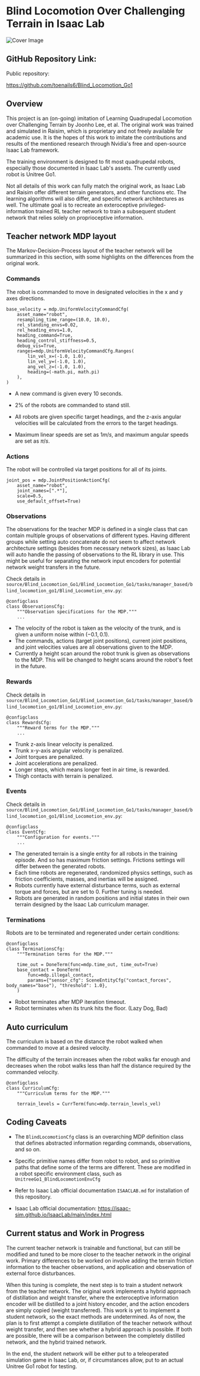 # Blind Locomotion Over Challenging Terrain in Isaac Lab
![Cover Image](Images/Cover.png)

## GitHub Repository Link: 
Public repository: 

https://github.com/toenails6/Blind_Locomotion_Go1

## Overview
This project is an (on-going) imitation of Learning Quadrupedal Locomotion over Challenging Terrain by Joonho Lee, et al. 
The original work was trained and simulated in Raisim, which is proprietary and not freely available for academic use. 
It is the hopes of this work to imitate the contributions and results of the mentioned research through Nvidia's free and open-source Isaac Lab framework. 

The training environment is designed to fit most quadrupedal robots, especially those documented in Isaac Lab's assets. 
The currently used robot is Unitree Go1. 

Not all details of this work can fully match the original work, as Isaac Lab and Raisim offer different terrain generators, and other functions etc. 
The learning algorithms will also differ, and specific network architectures as well. 
The ultimate goal is to recreate an exteroceptive privileged-information trained RL teacher network to train a subsequent student network that relies solely on proprioceptive information. 

## Teacher network MDP layout
The Markov-Decision-Process layout of the teacher network will be summarized in this section, with some highlights on the differences from the original work. 

### Commands
The robot is commanded to move in designated velocities in the x and y axes directions. 
```
base_velocity = mdp.UniformVelocityCommandCfg(
    asset_name="robot",
    resampling_time_range=(10.0, 10.0),
    rel_standing_envs=0.02,
    rel_heading_envs=1.0,
    heading_command=True,
    heading_control_stiffness=0.5,
    debug_vis=True,
    ranges=mdp.UniformVelocityCommandCfg.Ranges(
        lin_vel_x=(-1.0, 1.0), 
        lin_vel_y=(-1.0, 1.0), 
        ang_vel_z=(-1.0, 1.0), 
        heading=(-math.pi, math.pi)
    ),
)
```
- A new command is given every 10 seconds. 

- $2\%$ of the robots are commanded to stand still. 

- All robots are given specific target headings, and the z-axis angular velocities will be calculated from the errors to the target headings. 

- Maximum linear speeds are set as $1m/s$, and maximum angular speeds are set as $\pi/s$. 

### Actions
The robot will be controlled via target positions for all of its joints. 
```
joint_pos = mdp.JointPositionActionCfg(
    asset_name="robot", 
    joint_names=[".*"], 
    scale=0.5, 
    use_default_offset=True)
```

### Observations
The observations for the teacher MDP is defined in a single class that can contain multiple groups of observations of different types. 
Having different groups while setting auto concatenate do not seem to affect network architecture settings (besides from necessary network sizes), as Isaac Lab will auto handle the passing of observations to the RL library in use. 
This might be useful for separating the network input encoders for potential network weight transfers in the future. 

Check details in `source/Blind_Locomotion_Go1/Blind_Locomotion_Go1/tasks/manager_based/blind_locomotion_go1/Blind_Locomotion_env.py`: 
```
@configclass
class ObservationsCfg:
    """Observation specifications for the MDP."""
    ...
```
- The velocity of the robot is taken as the velocity of the trunk, and is given a uniform noise within $(-0.1, 0.1)$. 
- The commands, actions (target joint positions), current joint positions, and joint velocities values are all observations given to the MDP. 
- Currently a height scan around the robot trunk is given as observations to the MDP. This will be changed to height scans around the robot's feet in the future. 


### Rewards
Check details in `source/Blind_Locomotion_Go1/Blind_Locomotion_Go1/tasks/manager_based/blind_locomotion_go1/Blind_Locomotion_env.py`: 
```
@configclass
class RewardsCfg:
    """Reward terms for the MDP."""
    ...
```
- Trunk z-axis linear velocity is penalized. 
- Trunk x-y-axis angular velocity is penalized. 
- Joint torques are penalized. 
- Joint accelerations are penalized. 
- Longer steps, which means longer feet in air time, is rewarded. 
- Thigh contacts with terrain is penalized. 

### Events
Check details in `source/Blind_Locomotion_Go1/Blind_Locomotion_Go1/tasks/manager_based/blind_locomotion_go1/Blind_Locomotion_env.py`: 
```
@configclass
class EventCfg:
    """Configuration for events."""
    ...
```
- The generated terrain is a single entity for all robots in the training episode. And so has maximum friction settings. Frictions settings will differ between the generated robots. 
- Each time robots are regenerated, randomized physics settings, such as friction coefficients, masses, and inertias will be assigned. 
- Robots currently have external disturbance terms, such as external torque and forces, but are set to 0. Further tuning is needed. 
- Robots are generated in random positions and initial states in their own terrain designed by the Isaac Lab curriculum manager. 

### Terminations
Robots are to be terminated and regenerated under certain conditions: 
```
@configclass
class TerminationsCfg:
    """Termination terms for the MDP."""

    time_out = DoneTerm(func=mdp.time_out, time_out=True)
    base_contact = DoneTerm(
        func=mdp.illegal_contact,
        params={"sensor_cfg": SceneEntityCfg("contact_forces", body_names="base"), "threshold": 1.0},
    )
```
- Robot terminates after MDP iteration timeout. 
- Robot terminates when its trunk hits the floor. (Lazy Dog, Bad)

## Auto curriculum
The curriculum is based on the distance the robot walked when commanded to move at a desired velocity. 

The difficulty of the terrain increases when the robot walks far enough and decreases when the robot walks less than half the distance required by the commanded velocity. 
```
@configclass
class CurriculumCfg:
    """Curriculum terms for the MDP."""

    terrain_levels = CurrTerm(func=mdp.terrain_levels_vel)
```

## Coding Caveats
- The `BlindLocomotionCfg` class is an overarching MDP definition class that defines abstracted information regarding commands, observations, and so on. 

- Specific primitive names differ from robot to robot, and so primitive paths that define some of the terms are different. These are modified in a robot specific environment class, such as `UnitreeGo1_BlindLocomotionEnvCfg`
- Refer to Isaac Lab official documentation `ISAACLAB.md` for installation of this repository. 
- Isaac Lab official documentation: https://isaac-sim.github.io/IsaacLab/main/index.html

## Current status and Work in Progress
The current teacher network is trainable and functional, but can still be modified and tuned to be more closer to the teacher network in the original work. 
Primary differences to be worked on involve adding the terrain friction information to the teacher observations, and application and observation of external force disturbances. 

When this tuning is complete, the next step is to train a student network from the teacher network. 
The original work implements a hybrid approach of distillation and weight transfer, where the exteroceptive information encoder will be distilled to a joint history encoder, and the action encoders are simply copied (weight transferred). 
This work is yet to implement a student network, so the exact methods are undetermined. 
As of now, the plan is to first attempt a complete distillation of the teacher network without weight transfer, and then see whether a hybrid approach is possible. 
If both are possible, there will be a comparison between the completely distilled network, and the hybrid trained network. 

In the end, the student network will be either put to a teleoperated simulation game in Isaac Lab, or, if circumstances allow, put to an actual Unitree Go1 robot for testing. 
